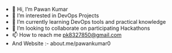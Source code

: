 - 👋 Hi, I’m Pawan Kumar 
- 👀 I’m interested in DevOps Projects
- 🌱 I’m currently learning DevOps tools and practical knowledge
- 💞️ I’m looking to collaborate on participating Hackathons
- 📫 How to reach me  pk8327850@gmail.com
-    And Website :-   about.me/pawankumar0

<!---
pk8327850/pk8327850 is a ✨ special ✨ repository because its `README.md` (this file) appears on your GitHub profile.
You can click the Preview link to take a look at your changes.
--->
